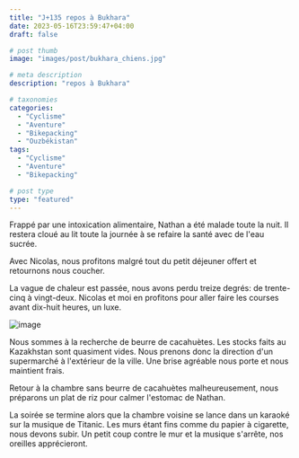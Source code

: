 ```yaml
---
title: "J+135 repos à Bukhara"
date: 2023-05-16T23:59:47+04:00
draft: false

# post thumb
image: "images/post/bukhara_chiens.jpg"

# meta description
description: "repos à Bukhara"

# taxonomies
categories:
  - "Cyclisme" 
  - "Aventure" 
  - "Bikepacking"
  - "Ouzbékistan" 
tags:
  - "Cyclisme" 
  - "Aventure" 
  - "Bikepacking" 

# post type
type: "featured"
---
```


Frappé par une intoxication alimentaire, Nathan a été malade toute la nuit. Il restera cloué au lit toute la journée à se refaire la santé avec de l'eau sucrée. 

Avec Nicolas, nous profitons malgré tout du petit déjeuner offert et retournons nous coucher. 

La vague de chaleur est passée, nous avons perdu treize degrés: de trente-cinq à vingt-deux. Nicolas et moi en profitons pour aller faire les courses avant dix-huit heures, un luxe. 

![image](../../images/post/bukhara_tapis.jpg)

Nous sommes à la recherche de beurre de cacahuètes. Les stocks faits au Kazakhstan sont quasiment vides. Nous prenons donc la direction d'un supermarché à l'extérieur de la ville. Une brise agréable nous porte et nous maintient frais. 

Retour à la chambre sans beurre de cacahuètes malheureusement, nous préparons un plat de riz pour calmer l'estomac de Nathan.

La soirée se termine alors que la chambre voisine se lance dans un karaoké sur la musique de Titanic. Les murs étant fins comme du papier à cigarette, nous devons subir. Un petit coup contre le mur et la musique s'arrête, nos oreilles apprécieront. 

